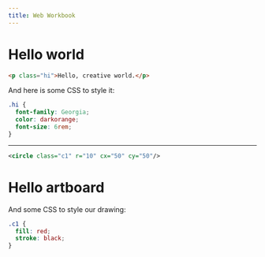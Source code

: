 ```yaml
---
title: Web Workbook
---
```


# Hello world

```html
<p class="hi">Hello, creative world.</p>
```

And here is some CSS to style it:

```css
.hi {
  font-family: Georgia;
  color: darkorange;
  font-size: 6rem;
}
```

---

```svg
<circle class="c1" r="10" cx="50" cy="50"/>
```

# Hello artboard

And some CSS to style our drawing:

```css
.c1 {
  fill: red;
  stroke: black;
}
```
